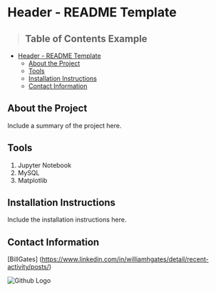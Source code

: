 # Header - README Template
>## Table of Contents Example
- [Header - README Template](#header---readme-template)
  - [About the Project](#about-the-project)
  - [Tools](#tools)
  - [Installation Instructions](#installation-instructions)
  - [Contact Information](#contact-information)

<a class="anchor" id="about_the_project"></a>
## About the Project
Include a summary of the project here.
<a class="anchor" id="tools"></a>
## Tools
1. Jupyter Notebook
2. MySQL
3. Matplotlib        

<a class="anchor" id="installation_instructions"></a>      
## Installation Instructions
Include the installation instructions here.

<a class="anchor" id="contact"></a>
## Contact Information
[BillGates] (https://www.linkedin.com/in/williamhgates/detail/recent-activity/posts/)

![Github Logo](https://github.githubassets.com/images/modules/logos_page/Octocat.png "Github logo - markdown")